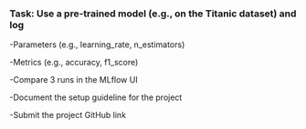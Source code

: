 
### Task: Use a pre-trained model (e.g., on the Titanic dataset) and log

-Parameters (e.g., learning_rate, n_estimators)

-Metrics (e.g., accuracy, f1_score)

-Compare 3 runs in the MLflow UI

-Document the setup guideline for the project 

-Submit the project GitHub link

